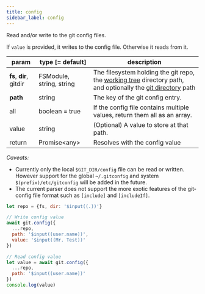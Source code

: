 ```yaml
---
title: config
sidebar_label: config
---
```


Read and/or write to the git config files.

If `value` is provided, it writes to the config file. Otherwise it reads from it.

| param                   | type [= default]         | description                                                                                                                                         |
| ----------------------- | ------------------------ | --------------------------------------------------------------------------------------------------------------------------------------------------- |
| **fs**, **dir**, gitdir | FSModule, string, string | The filesystem holding the git repo, the [working tree](dir-vs-gitdir.md) directory path, and optionally the [git directory](dir-vs-gitdir.md) path |
| **path**                | string                   | The key of the git config entry.                                                                                                                    |
| all                     | boolean = true           | If the config file contains multiple values, return them all as an array.                                                                           |
| value                   | string                   | (Optional) A value to store at that path.                                                                                                           |
| return                  | Promise\<any\>           | Resolves with the config value                                                                                                                      |

*Caveats:*
- Currently only the local `$GIT_DIR/config` file can be read or written. However support for the global `~/.gitconfig` and system `$(prefix)/etc/gitconfig` will be added in the future.
- The current parser does not support the more exotic features of the git-config file format such as `[include]` and `[includeIf]`.

```js
let repo = {fs, dir: '$input((.))'}

// Write config value
await git.config({
  ...repo,
  path: '$input((user.name))',
  value: '$input((Mr. Test))'
})

// Read config value
let value = await git.config({
  ...repo,
  path: '$input((user.name))'
})
console.log(value)
```